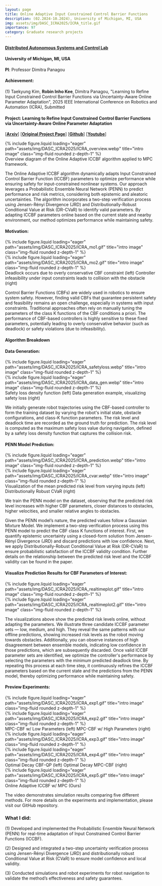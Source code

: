 ```yaml
---
layout: page
title: Online Adaptive Input Constrained Control Barrier Functions
description: (02.2024-10.2024), University of Michigan, MI, USA
img: assets/img/DASC_ICRA2025/ICRA_title.gif
importance: 97
category: Graduate research projects
---
```


#### **<a href='https://dasc-lab.github.io/'>Distributed Autonomous Systems and Control Lab</a>**
#### University of Michigan, MI, USA

**PI**: Professor Dimitra Panagou

#### **Achievement**:

(1) Taekyung Kim, **Robin Inho Kee**, Dimitra Panagou, "Learning to Refine Input Constrained Control Barrier Functions via Uncertainty-Aware Online Parameter Adaptation", 2025 IEEE International Conference on Robotics and Automation (ICRA), Submitted

#### **Project**: **Learning to Refine Input Constrained Control Barrier Functions via Uncertainty-Aware Online Parameter Adaptation**

[**<a href='https://arxiv.org/abs/2409.14616'>Arxiv</a>**] [**<a href='https://www.taekyung.me/online-adaptive-cbf'>Original Project Page</a>**] [**<a href='https://github.com/tkkim-robot/online_adaptive_cbf'>Github</a>**] [**<a href='https://www.youtube.com/watch?v=255IUS1f6Lo'>Youtube</a>**]



<div class="row">
    <div class="col-sm mt-3 mt-md-0">
        {% include figure.liquid loading="eager" path="assets/img/DASC_ICRA2025/ICRA_overview.webp" title="intro image" class="img-fluid rounded z-depth-1" %}
    </div>
</div>
<div class="caption">
    Overview diagram of the Online Adaptive ICCBF algorithm applied to MPC framework.
</div>

The Online Adaptive ICCBF algorithm dynamically adapts Input Constrained Control Barrier Function (ICCBF) parameters to optimize performance while ensuring safety for input-constrained nonlinear systems. Our approach leverages a Probabilistic Ensemble Neural Network (PENN) to predict performance and risk metrics, considering both epistemic and aleatoric uncertainties. The algorithm incorporates a two-step verification process using Jensen-Rényi Divergence (JRD) and Distributionally-Robust Conditional Value at Risk (DR-CVaR) to identify valid parameters. By adapting ICCBF parameters online based on the current state and nearby environment, our method optimizes performance while maintaining safety.


#### **Motivation**: 

<div class="row">
    <div class="col-sm mt-3 mt-md-0">
        {% include figure.liquid loading="eager" path="assets/img/DASC_ICRA2025/ICRA_mo1.gif" title="intro image" class="img-fluid rounded z-depth-1" %}
    </div>
    <div class="col-sm mt-3 mt-md-0">
        {% include figure.liquid loading="eager" path="assets/img/DASC_ICRA2025/ICRA_mo2.gif" title="intro image" class="img-fluid rounded z-depth-1" %}
    </div>
</div>
<div class="caption">
    Deadlock occurs due to overly conservative CBF constraint (left) Controller infeasibility under input constraints leads to collision with the obstacle (right)
</div>

Control Barrier Functions (CBFs) are widely used in robotics to ensure system safety. However, finding valid CBFs that guarantee persistent safety and feasibility remains an open challenge, especially in systems with input constraints. Traditional approaches often rely on manually tuning the parameters of the class K functions of the CBF conditions a priori. The performance of CBF-based controllers is highly sensitive to these fixed parameters, potentially leading to overly conservative behavior (such as deadlock) or safety violations (due to infeasibility).


#### **Algorithm Breakdown**

#### **Data Generation**:

<div class="row">
    <div class="col-sm mt-3 mt-md-0">
        {% include figure.liquid loading="eager" path="assets/img/DASC_ICRA2025/ICRA_safetyloss.webp" title="intro image" class="img-fluid rounded z-depth-1" %}
    </div>
    <div class="col-sm mt-3 mt-md-0">
        {% include figure.liquid loading="eager" path="assets/img/DASC_ICRA2025/ICRA_data_gen.webp" title="intro image" class="img-fluid rounded z-depth-1" %}
    </div>
</div>
<div class="caption">
    Safety loss density function (left) Data generation example, visualizing safety loss (right)
</div>

We initially generate robot trajectories using the CBF-based controller to form the training dataset by varying the robot's initial state, obstacle configurations, and class-K function parameters. The risk level and deadlock time are recorded as the ground truth for prediction. The risk level is computed as the maximum safety loss value during navigation, defined by a safety loss density function that captures the collision risk.


#### **PENN Model Prediction**:

<div class="row">
    <div class="col-sm mt-3 mt-md-0">
        {% include figure.liquid loading="eager" path="assets/img/DASC_ICRA2025/ICRA_prediction.webp" title="intro image" class="img-fluid rounded z-depth-1" %}
    </div>
    <div class="col-sm mt-3 mt-md-0">
        {% include figure.liquid loading="eager" path="assets/img/DASC_ICRA2025/ICRA_cvar.webp" title="intro image" class="img-fluid rounded z-depth-1" %}
    </div>
</div>
<div class="caption">
    Visualization of the mean predicted risk level from varying inputs (left) Distributionally Robust CVaR (right)
</div>

We train the PENN model on the dataset, observing that the predicted risk level increases with higher CBF parameters, closer distances to obstacles, higher velocities, and smaller relative angles to obstacles. 

Given the PENN model’s nature, the predicted values follow a Gaussian Mixture Model. We implement a two-step verification process using this PENN model to predict the CBF class K functions of interest. First, we quantify epistemic uncertainty using a closed-form solution from Jensen-Rényi Divergence (JRD) and discard predictions with low confidence. Next, we apply Distributionally-Robust Conditional Value at Risk (DR-CVaR) to ensure probabilistic satisfaction of the ICCBF validity condition. Further details on the relationship between the predicted risk level and the ICCBF validity can be found in the paper.


#### **Visualize Prediction Results for CBF Parameters of Interest**:

<div class="row">
    <div class="col-sm mt-3 mt-md-0">
        {% include figure.liquid loading="eager" path="assets/img/DASC_ICRA2025/ICRA_realtimeplot.gif" title="intro image" class="img-fluid rounded z-depth-1" %}
    </div>
    <div class="col-sm mt-3 mt-md-0">
        {% include figure.liquid loading="eager" path="assets/img/DASC_ICRA2025/ICRA_realtimeplot2.gif" title="intro image" class="img-fluid rounded z-depth-1" %}
    </div>
</div>

The visualizations above show the predicted risk levels online, without adapting the parameters. We illustrate three candidate ICCBF parameter sets — low, medium, and high. They reveal the same patterns with our offline predictions, showing increased risk levels as the robot moving towards obstacles. Additionally, you can observe instances of high disagreement between ensemble models, indicating low confidence in those predictions, which are subsequently discarded.
Once valid ICCBF parameter sets are identified, we optimize the controller's performance by selecting the parameters with the minimum predicted deadlock time. By repeating this process at each time step, it continuously refines the ICCBF parameters based on the current state and the predictions from the PENN model, thereby optimizing performance while maintaining safety.


#### **Preview Experiments**:

<div class="row">
    <div class="col-sm mt-3 mt-md-0">
        {% include figure.liquid loading="eager" path="assets/img/DASC_ICRA2025/ICRA_exp1.gif" title="intro image" class="img-fluid rounded z-depth-1" %}
    </div>
    <div class="col-sm mt-3 mt-md-0">
        {% include figure.liquid loading="eager" path="assets/img/DASC_ICRA2025/ICRA_exp2.gif" title="intro image" class="img-fluid rounded z-depth-1" %}
    </div>
</div>
<div class="caption">
    MPC-CBF w/ Low Parameters (left) MPC-CBF w/ High Parameters (right)
</div>

<div class="row">
    <div class="col-sm mt-3 mt-md-0">
        {% include figure.liquid loading="eager" path="assets/img/DASC_ICRA2025/ICRA_exp3.gif" title="intro image" class="img-fluid rounded z-depth-1" %}
    </div>
    <div class="col-sm mt-3 mt-md-0">
        {% include figure.liquid loading="eager" path="assets/img/DASC_ICRA2025/ICRA_exp4.gif" title="intro image" class="img-fluid rounded z-depth-1" %}
    </div>
</div>
<div class="caption">
    Optimal Decay CBF-QP (left) Optimal Decay MPC-CBF (right)
</div>

<div class="row">
    <div class="col-sm mt-3 mt-md-0">
        {% include figure.liquid loading="eager" path="assets/img/DASC_ICRA2025/ICRA_exp5.gif" title="intro image" class="img-fluid rounded z-depth-1" %}
    </div>
</div>
<div class="caption">
    Online Adaptive ICCBF w/ MPC (Ours)
</div>

The video demonstrates simulation results comparing five different methods. For more details on the experiments and implementation, please visit our GitHub repository.




### **What I did**:

(1) Developed and implemented the Probabilistic Ensemble Neural Network (PENN) for real-time adaptation of Input Constrained Control Barrier Functions (ICCBF).

(2) Designed and integrated a two-step uncertainty verification process using Jensen-Rényi Divergence (JRD) and distributionally robust Conditional Value at Risk (CVaR) to ensure model confidence and local validity.

(3) Conducted simulations and robot experiments for robot navigation to validate the method’s effectiveness and safety guarantees.



